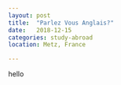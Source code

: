```yaml
---
layout: post
title:  "Parlez Vous Anglais?"
date:   2018-12-15
categories: study-abroad
location: Metz, France

---
```


hello

